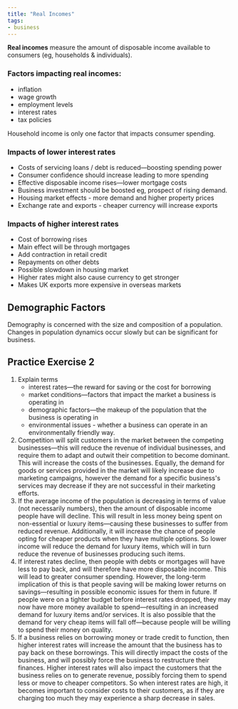 ```yaml
---
title: "Real Incomes"
tags:
- business
---
```


**Real incomes** measure the amount of disposable income available to consumers (eg, households & individuals).

### Factors impacting real incomes:

- inflation
- wage growth
- employment levels
- interest rates
- tax policies


Household income is only one factor that impacts consumer spending.

### Impacts of lower interest rates

- Costs of servicing loans / debt is reduced—boosting spending power
-  Consumer confidence should increase leading to more spending
- Effective disposable income rises—lower mortgage costs
- Business investment should be boosted eg, prospect of rising demand.
- Housing market effects - more demand and higher property prices
- Exchange rate and exports - cheaper currency will increase exports

### Impacts of higher interest rates

- Cost of borrowing rises
- Main effect will be through mortgages 
- Add contraction in retail credit
- Repayments on other debts
- Possible slowdown in housing market
- Higher rates might also cause currency to get stronger
- Makes UK exports more expensive in overseas markets

## Demographic Factors

Demography is concerned with the size and composition of a population. Changes in population dynamics occur slowly but can be significant for business.

## Practice Exercise 2
1) Explain terms
	- interest rates—the reward for saving or the cost for borrowing
	- market conditions—factors that impact the market a business is operating in
	- demographic factors—the makeup of the population that the business is operating in
	- environmental issues - whether a business can operate in an environmentally friendly way.
2) Competition will split customers in the market between the competing businesses—this will reduce the revenue of individual businesses, and require them to adapt and outwit their competition to become dominant. This will increase the costs of the businesses. Equally, the demand for goods or services provided in the market will likely increase due to marketing campaigns, however the demand for a specific business's services may decrease if they are not successful in their marketing efforts.
3) If the average income of the population is decreasing in terms of value (not necessarily numbers), then the  amount of disposable income people have will decline. This will result in less money being spent on non-essential or luxury items—causing these businesses to suffer from reduced revenue. Additionally, it will increase the chance of people opting for cheaper products when they have multiple options. So lower income will reduce the demand for luxury items, which will in turn reduce the revenue of businesses producing such items.
4) If interest rates decline, then people with debts or mortgages will have less to pay back, and will therefore have more disposable income. This will lead to greater consumer spending. However, the long-term implication of this is that people saving will be making lower returns on savings—resulting in possible economic issues for them in future. If people were on a tighter budget before interest rates dropped, they may now have more money available to spend—resulting in an increased demand for luxury items and/or services. It is also possible that the demand for very cheap items will fall off—because people will be willing to spend their money on quality.
5) If a business relies on borrowing money or trade credit to function, then higher interest rates will increase the amount that the business has to pay back on these borrowings. This will directly impact the costs of the business, and will possibly force the business to restructure their finances. Higher interest rates will also impact the customers that the business relies on to generate revenue, possibly forcing them to spend less or move to cheaper competitors. So when interest rates are high, it becomes important to consider costs to their customers, as if they are charging too much they may experience a sharp decrease in sales.


‎‎